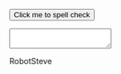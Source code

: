 <script src='https://www.scribens.com/scribens-integration.js'></script>

<button>Click me to spell check</button>
<textarea></textarea>

RobotSteve
